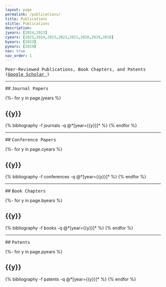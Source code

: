 ```yaml
---
layout: page
permalink: /publications/
title: Publications
stitle: Publications
description: 
jyears: [2024,2023]
cyears: [2025,2024,2023,2022,2021,2020,2019,2018]
byears: [2023]
pyears: [2019]
nav: true
nav_order: 1
---
```


<span style="font-family:monospace;">
Peer-Reviewed Publications, Book Chapters, and Patents 
<br> (<a href="https://scholar.google.com/citations?user=msjXTH4AAAAJ&hl=en" title="Google Scholar">Google Scholar <i class="ai ai-google-scholar"></i></a>)
</span>

<hr>
## <span style="font-family:monospace;">Journal Papers</span>

<!-- _pages/publications.md -->
<div class="publications">

{%- for y in page.jyears %}
  <h2 class="year">{{y}}</h2>
  {% bibliography -f journals -q @*[year={{y}}]* %}
{% endfor %}

</div>


<hr>
## <span style="font-family:monospace;">Conference Papers</span>

<!-- _pages/publications.md -->
<div class="publications">

{%- for y in page.cyears %}
  <h2 class="year">{{y}}</h2>
  {% bibliography -f conferences -q @*[year={{y}}]* %}
{% endfor %}

</div>

<hr>
## <span style="font-family:monospace;">Book Chapters</span>

<!-- _pages/publications.md -->
<div class="publications">

{%- for y in page.byears %}
  <h2 class="year">{{y}}</h2>
  {% bibliography -f books -q @*[year={{y}}]* %}
{% endfor %}

</div>

<hr>
## <span style="font-family:monospace;">Patents</span>

<!-- _pages/publications.md -->
<div class="publications">

{%- for y in page.pyears %}
  <h2 class="year">{{y}}</h2>
  {% bibliography -f patents -q @*[year={{y}}]* %}
{% endfor %}

</div>





